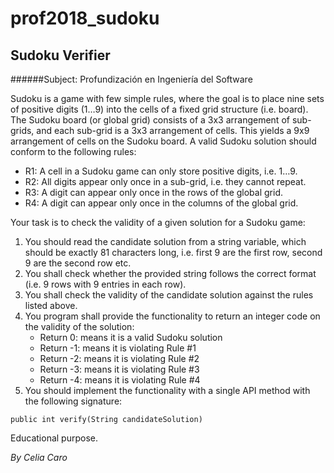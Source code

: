 # prof2018_sudoku

## Sudoku Verifier
######Subject: Profundización en Ingeniería del Software

Sudoku is a game with few simple rules, where the goal is to place nine sets
of positive digits (1…9) into the cells of a fixed grid structure (i.e. board). The
Sudoku board (or global grid) consists of a 3x3 arrangement of sub-grids, and
each sub-grid is a 3x3 arrangement of cells. This yields a 9x9 arrangement of
cells on the Sudoku board. A valid Sudoku solution should conform to the
following rules:
* R1: A cell in a Sudoku game can only store positive digits, i.e. 1…9.
* R2: All digits appear only once in a sub-grid, i.e. they cannot repeat.
* R3: A digit can appear only once in the rows of the global grid.
* R4: A digit can appear only once in the columns of the global grid.

Your task is to check the validity of a given solution for a Sudoku game:
1. You should read the candidate solution from a string variable, which
should be exactly 81 characters long, i.e. first 9 are the first row, second 9
are the second row etc.
2. You shall check whether the provided string follows the correct format
(i.e. 9 rows with 9 entries in each row).
3. You shall check the validity of the candidate solution against the rules
listed above.
4. You program shall provide the functionality to return an integer code on
the validity of the solution:
    * Return 0: means it is a valid Sudoku solution
    * Return -1: means it is violating Rule #1
    * Return -2: means it is violating Rule #2
    * Return -3: means it is violating Rule #3
    * Return -4: means it is violating Rule #4
5. You should implement the functionality with a single API method with the
following signature:
```
public int verify(String candidateSolution)
```

Educational purpose.

_By Celia Caro_